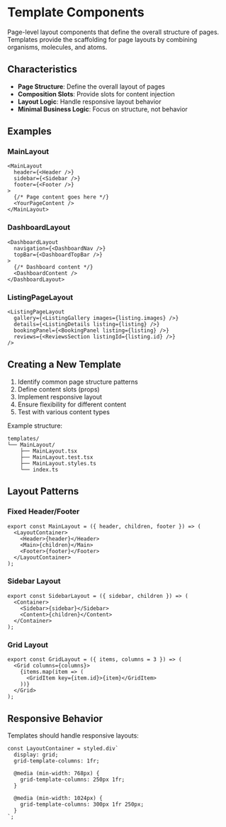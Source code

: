 # Template Components

Page-level layout components that define the overall structure of pages. Templates provide the scaffolding for page layouts by combining organisms, molecules, and atoms.

## Characteristics

- **Page Structure**: Define the overall layout of pages
- **Composition Slots**: Provide slots for content injection
- **Layout Logic**: Handle responsive layout behavior
- **Minimal Business Logic**: Focus on structure, not behavior

## Examples

### MainLayout
```tsx
<MainLayout
  header={<Header />}
  sidebar={<Sidebar />}
  footer={<Footer />}
>
  {/* Page content goes here */}
  <YourPageContent />
</MainLayout>
```

### DashboardLayout
```tsx
<DashboardLayout
  navigation={<DashboardNav />}
  topBar={<DashboardTopBar />}
>
  {/* Dashboard content */}
  <DashboardContent />
</DashboardLayout>
```

### ListingPageLayout
```tsx
<ListingPageLayout
  gallery={<ListingGallery images={listing.images} />}
  details={<ListingDetails listing={listing} />}
  bookingPanel={<BookingPanel listing={listing} />}
  reviews={<ReviewsSection listingId={listing.id} />}
/>
```

## Creating a New Template

1. Identify common page structure patterns
2. Define content slots (props)
3. Implement responsive layout
4. Ensure flexibility for different content
5. Test with various content types

Example structure:
```
templates/
└── MainLayout/
    ├── MainLayout.tsx
    ├── MainLayout.test.tsx
    ├── MainLayout.styles.ts
    └── index.ts
```

## Layout Patterns

### Fixed Header/Footer
```tsx
export const MainLayout = ({ header, children, footer }) => (
  <LayoutContainer>
    <Header>{header}</Header>
    <Main>{children}</Main>
    <Footer>{footer}</Footer>
  </LayoutContainer>
);
```

### Sidebar Layout
```tsx
export const SidebarLayout = ({ sidebar, children }) => (
  <Container>
    <Sidebar>{sidebar}</Sidebar>
    <Content>{children}</Content>
  </Container>
);
```

### Grid Layout
```tsx
export const GridLayout = ({ items, columns = 3 }) => (
  <Grid columns={columns}>
    {items.map(item => (
      <GridItem key={item.id}>{item}</GridItem>
    ))}
  </Grid>
);
```

## Responsive Behavior

Templates should handle responsive layouts:

```tsx
const LayoutContainer = styled.div`
  display: grid;
  grid-template-columns: 1fr;

  @media (min-width: 768px) {
    grid-template-columns: 250px 1fr;
  }

  @media (min-width: 1024px) {
    grid-template-columns: 300px 1fr 250px;
  }
`;
```

